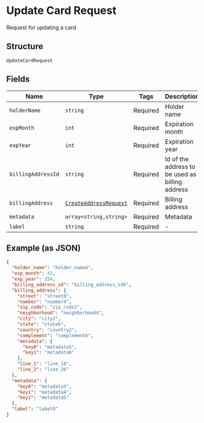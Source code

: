 
# Update Card Request

Request for updating a card

## Structure

`UpdateCardRequest`

## Fields

| Name | Type | Tags | Description | Getter | Setter |
|  --- | --- | --- | --- | --- | --- |
| `holderName` | `string` | Required | Holder name | getHolderName(): string | setHolderName(string holderName): void |
| `expMonth` | `int` | Required | Expiration month | getExpMonth(): int | setExpMonth(int expMonth): void |
| `expYear` | `int` | Required | Expiration year | getExpYear(): int | setExpYear(int expYear): void |
| `billingAddressId` | `string` | Required | Id of the address to be used as billing address | getBillingAddressId(): string | setBillingAddressId(string billingAddressId): void |
| `billingAddress` | [`CreateAddressRequest`](../../doc/models/create-address-request.md) | Required | Billing address | getBillingAddress(): CreateAddressRequest | setBillingAddress(CreateAddressRequest billingAddress): void |
| `metadata` | `array<string,string>` | Required | Metadata | getMetadata(): array | setMetadata(array metadata): void |
| `label` | `string` | Required | - | getLabel(): string | setLabel(string label): void |

## Example (as JSON)

```json
{
  "holder_name": "holder_name4",
  "exp_month": 42,
  "exp_year": 254,
  "billing_address_id": "billing_address_id6",
  "billing_address": {
    "street": "street8",
    "number": "number4",
    "zip_code": "zip_code2",
    "neighborhood": "neighborhood4",
    "city": "city2",
    "state": "state6",
    "country": "country2",
    "complement": "complement6",
    "metadata": {
      "key0": "metadata5",
      "key1": "metadata6"
    },
    "line_1": "line_18",
    "line_2": "line_26"
  },
  "metadata": {
    "key0": "metadata3",
    "key1": "metadata4",
    "key2": "metadata5"
  },
  "label": "label0"
}
```

